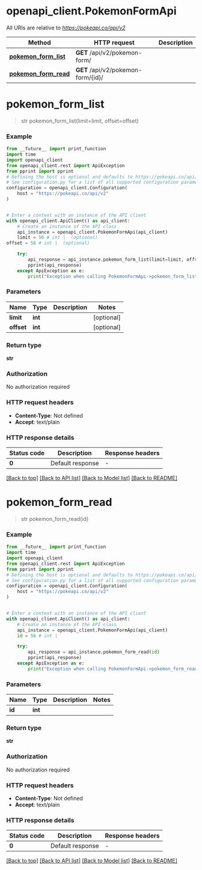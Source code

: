 # openapi_client.PokemonFormApi

All URIs are relative to *https://pokeapi.co/api/v2*

Method | HTTP request | Description
------------- | ------------- | -------------
[**pokemon_form_list**](PokemonFormApi.md#pokemon_form_list) | **GET** /api/v2/pokemon-form/ | 
[**pokemon_form_read**](PokemonFormApi.md#pokemon_form_read) | **GET** /api/v2/pokemon-form/{id}/ | 


# **pokemon_form_list**
> str pokemon_form_list(limit=limit, offset=offset)



### Example

```python
from __future__ import print_function
import time
import openapi_client
from openapi_client.rest import ApiException
from pprint import pprint
# Defining the host is optional and defaults to https://pokeapi.co/api/v2
# See configuration.py for a list of all supported configuration parameters.
configuration = openapi_client.Configuration(
    host = "https://pokeapi.co/api/v2"
)


# Enter a context with an instance of the API client
with openapi_client.ApiClient() as api_client:
    # Create an instance of the API class
    api_instance = openapi_client.PokemonFormApi(api_client)
    limit = 56 # int |  (optional)
offset = 56 # int |  (optional)

    try:
        api_response = api_instance.pokemon_form_list(limit=limit, offset=offset)
        pprint(api_response)
    except ApiException as e:
        print("Exception when calling PokemonFormApi->pokemon_form_list: %s\n" % e)
```

### Parameters

Name | Type | Description  | Notes
------------- | ------------- | ------------- | -------------
 **limit** | **int**|  | [optional] 
 **offset** | **int**|  | [optional] 

### Return type

**str**

### Authorization

No authorization required

### HTTP request headers

 - **Content-Type**: Not defined
 - **Accept**: text/plain

### HTTP response details
| Status code | Description | Response headers |
|-------------|-------------|------------------|
**0** | Default response |  -  |

[[Back to top]](#) [[Back to API list]](../README.md#documentation-for-api-endpoints) [[Back to Model list]](../README.md#documentation-for-models) [[Back to README]](../README.md)

# **pokemon_form_read**
> str pokemon_form_read(id)



### Example

```python
from __future__ import print_function
import time
import openapi_client
from openapi_client.rest import ApiException
from pprint import pprint
# Defining the host is optional and defaults to https://pokeapi.co/api/v2
# See configuration.py for a list of all supported configuration parameters.
configuration = openapi_client.Configuration(
    host = "https://pokeapi.co/api/v2"
)


# Enter a context with an instance of the API client
with openapi_client.ApiClient() as api_client:
    # Create an instance of the API class
    api_instance = openapi_client.PokemonFormApi(api_client)
    id = 56 # int | 

    try:
        api_response = api_instance.pokemon_form_read(id)
        pprint(api_response)
    except ApiException as e:
        print("Exception when calling PokemonFormApi->pokemon_form_read: %s\n" % e)
```

### Parameters

Name | Type | Description  | Notes
------------- | ------------- | ------------- | -------------
 **id** | **int**|  | 

### Return type

**str**

### Authorization

No authorization required

### HTTP request headers

 - **Content-Type**: Not defined
 - **Accept**: text/plain

### HTTP response details
| Status code | Description | Response headers |
|-------------|-------------|------------------|
**0** | Default response |  -  |

[[Back to top]](#) [[Back to API list]](../README.md#documentation-for-api-endpoints) [[Back to Model list]](../README.md#documentation-for-models) [[Back to README]](../README.md)

